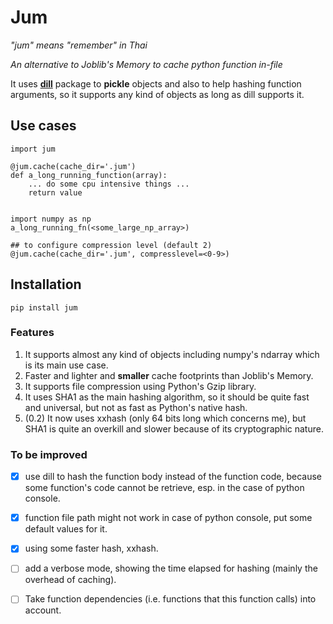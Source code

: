 # Jum

*"jum" means "remember" in Thai*

*An alternative to Joblib's Memory to cache python function in-file*

It uses [**dill**](https://github.com/uqfoundation/dill) package to **pickle** objects and also to help hashing function arguments, so it supports any kind of objects as long as dill supports it.

## Use cases

```
import jum

@jum.cache(cache_dir='.jum')
def a_long_running_function(array):
    ... do some cpu intensive things ...
    return value


import numpy as np
a_long_running_fn(<some_large_np_array>)

## to configure compression level (default 2)
@jum.cache(cache_dir='.jum', compresslevel=<0-9>)
```

## Installation

```
pip install jum
```

### Features

1. It supports almost any kind of objects including numpy's ndarray which is its main use case.
2. Faster and lighter and **smaller** cache footprints than Joblib's Memory.
3. It supports file compression using Python's Gzip library.
4. It uses SHA1 as the main hashing algorithm, so it should be quite fast and universal, but not as fast as Python's native hash.
5. (0.2) It now uses xxhash (only 64 bits long which concerns me), but SHA1 is quite an overkill and slower because of its cryptographic nature.

### To be improved

- [x] use dill to hash the function body instead of the function code, because some function's code cannot be retrieve, esp. in the case of python console.
- [x] function file path might not work in case of python console, put some default values for it.
- [x] using some faster hash, xxhash.
- [ ] add a verbose mode, showing the time elapsed for hashing (mainly the overhead of caching).
- [ ] Take function dependencies (i.e. functions that this function calls) into account.

